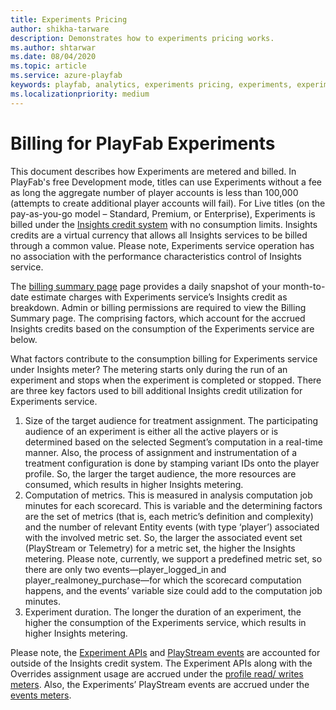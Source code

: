 ```yaml
---
title: Experiments Pricing
author: shikha-tarware
description: Demonstrates how to experiments pricing works.
ms.author: shtarwar
ms.date: 08/04/2020
ms.topic: article
ms.service: azure-playfab
keywords: playfab, analytics, experiments pricing, experiments, experimentation 
ms.localizationpriority: medium
---
```


# Billing for PlayFab Experiments

This document describes how Experiments are metered and billed. In PlayFab's free Development mode, titles can use Experiments without a fee as long the aggregate number of player accounts is less than 100,000 (attempts to create additional player accounts will fail). For Live titles (on the pay-as-you-go model – Standard, Premium, or Enterprise), Experiments is billed under the [Insights credit system](../../../features/pricing/Meters/meters.md#insights) with no consumption limits. Insights credits are a virtual currency that allows all Insights services to be billed through a common value. Please note, Experiments service operation has no association with the performance characteristics control of Insights service.

The [billing summary page](../../../features/pricing/billingDetails.md) page provides a daily snapshot of your month-to-date estimate charges with Experiments service’s Insights credit as breakdown. Admin or billing permissions are required to view the Billing Summary page. The comprising factors, which account for the accrued Insights credits based on the consumption of the Experiments service are below. 

What factors contribute to the consumption billing for Experiments service under Insights meter?
The metering starts only during the run of an experiment and stops when the experiment is completed or stopped. There are three key factors used to bill additional Insights credit utilization for Experiments service. 
1.	Size of the target audience for treatment assignment. The participating audience of an experiment is either all the active players or is determined based on the selected Segment’s computation in a real-time manner. Also, the process of assignment and instrumentation of a treatment configuration is done by stamping variant IDs onto the player profile. So, the larger the target audience, the more resources are consumed, which results in higher Insights metering. 
2.	Computation of metrics. This is measured in analysis computation job minutes for each scorecard. This is variable and the determining factors are the set of metrics (that is, each metric’s definition and complexity) and the number of relevant Entity events (with type ‘player’) associated with the involved metric set. So, the larger the associated event set (PlayStream or Telemetry) for a metric set, the higher the Insights metering. Please note, currently, we support a predefined metric set, so there are only two events—player_logged_in and player_realmoney_purchase—for which the scorecard computation happens, and the events’ variable size could add to the computation job minutes. 
3.	Experiment duration. The longer the duration of an experiment, the higher the consumption of the Experiments service, which results in higher Insights metering. 

Please note, the [Experiment APIs](/rest/api/playfab/experimentation/experimentation) and [PlayStream events](../../../api-references/events/index.md) are accounted for outside of the Insights credit system. The Experiment APIs along with the Overrides assignment usage are accrued under the [profile read/ writes meters](../../../features/pricing/Meters/meters.md#profile). Also, the Experiments’ PlayStream events are accrued under the [events meters](../../../features/pricing/Meters/meters.md#events). 
